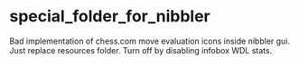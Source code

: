 # special_folder_for_nibbler
Bad implementation of chess.com move evaluation icons inside nibbler gui.
Just replace resources folder. Turn off by disabling infobox WDL stats. 

